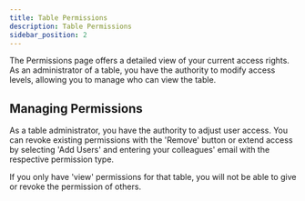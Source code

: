 ```yaml
---
title: Table Permissions
description: Table Permissions
sidebar_position: 2
---
```


The Permissions page offers a detailed view of your current access rights. As an administrator of a table, you have the authority to modify access levels, allowing you to manage who can view the table.

## Managing Permissions

As a table administrator, you have the authority to adjust user access. You can revoke existing permissions with the 'Remove' button or extend access by selecting 'Add Users' and entering your colleagues' email with the respective permission type.

If you only have 'view' permissions for that table, you will not be able to give or revoke the permission of others.

